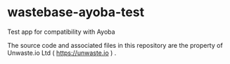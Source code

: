 # wastebase-ayoba-test
Test app for compatibility with Ayoba

The source code and associated files in this repository are the property of Unwaste.io Ltd ( https://unwaste.io ) .
